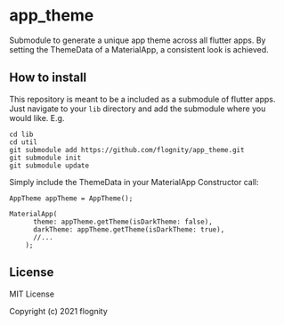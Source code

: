# app_theme
Submodule to generate a unique app theme across all flutter apps.
By setting the ThemeData of a MaterialApp, a consistent look is achieved.
## How to install
This repository is meant to be a included as a submodule of flutter apps.
Just navigate to your `lib` directory and add the submodule where you would like. E.g.
```
cd lib
cd util
git submodule add https://github.com/flognity/app_theme.git
git submodule init
git submodule update
```
Simply include the ThemeData in your MaterialApp Constructor call:
```
AppTheme appTheme = AppTheme();

MaterialApp(
      theme: appTheme.getTheme(isDarkTheme: false),
      darkTheme: appTheme.getTheme(isDarkTheme: true),
      //...
    );
```
## License
MIT License

Copyright (c) 2021 flognity
